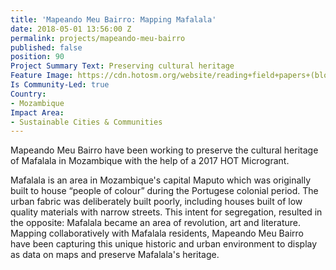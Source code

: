 ```yaml
---
title: 'Mapeando Meu Bairro: Mapping Mafalala'
date: 2018-05-01 13:56:00 Z
permalink: projects/mapeando-meu-bairro
published: false
position: 90
Project Summary Text: Preserving cultural heritage
Feature Image: https://cdn.hotosm.org/website/reading+field+papers+(blog).jpg
Is Community-Led: true
Country:
- Mozambique
Impact Area:
- Sustainable Cities & Communities
---
```


Mapeando Meu Bairro have been working to preserve the cultural heritage of Mafalala in Mozambique with the help of a 2017 HOT Microgrant.

Mafalala is an area in Mozambique's capital Maputo which was originally built to house “people of colour” during the Portugese colonial period. The urban fabric was deliberately built poorly, including houses built of low quality materials with narrow streets. This intent for segregation, resulted in the opposite: Mafalala became an area of revolution, art and literature. Mapping collaboratively with Mafalala residents, Mapeando Meu Bairro have been capturing this unique historic and urban environment to display as data on maps and preserve Mafalala's heritage.